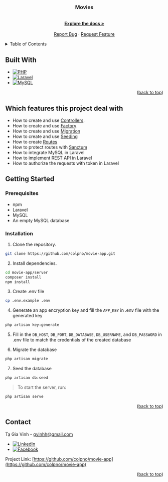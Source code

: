 <a name="readme-top"></a>

<!-- PROJECT LOGO -->
<br />
<div align="center">
<h3 align="center">Movies</h3>

  <p align="center">
    <br />
    <a href="https://github.com/colpno/movie-app/tree/master/docs"><strong>Explore the docs »</strong></a>
    <br />
    <br />
    <a href="https://github.com/colpno/movie-app/issues">Report Bug</a>
    ·
    <a href="https://github.com/colpno/movie-app/issues">Request Feature</a>
  </p>
</div>

<!-- TABLE OF CONTENTS -->
<details>
  <summary>Table of Contents</summary>
  <ol>
    <li>
      <ul>
        <li><a href="#built-with">Built With</a></li>
      </ul>
      <ul>
        <li><a href="#which-features-this-project-deal-with">Which features this project deal with</a></li>
      </ul>
    </li>
    <li>
      <a href="#getting-started">Getting Started</a>
      <ul>
        <li><a href="#prerequisites">Prerequisites</a></li>
        <li><a href="#installation">Installation</a></li>
      </ul>
    </li>
    <li><a href="#contact">Contact</a></li>
  </ol>
</details>

## Built With

- [![PHP][php-badge]][php-url]
- [![Laravel][laravel-badge]][laravel-url]
- [![MySQL][mysql-badge]][mysql-url]

<p align="right">(<a href="#readme-top">back to top</a>)</p>

## Which features this project deal with

- How to create and use [Controllers](https://laravel.com/docs/10.x/controllers).
- How to create and use [Factory](https://laravel.com/docs/10.x/eloquent-factories)
- How to create and use [Migration](https://laravel.com/docs/10.x/migrations)
- How to create and use [Seeding](https://laravel.com/docs/10.x/seeding)
- How to create [Routes](https://laravel.com/docs/10.x/routing)
- How to protect routes with [Sanctum](https://laravel.com/docs/10.x/sanctum)
- How to integrate MySQL in Laravel
- How to implement REST API in Laravel
- How to authorize the requests with token in Laravel

## Getting Started

### Prerequisites

- npm
- Laravel
- MySQL
- An empty MySQL database

### Installation

1. Clone the repository.

```sh
git clone https://github.com/colpno/movie-app.git
```

2. Install dependencies.

```sh
cd movie-app/server
composer install
npm install
```

3. Create .env file

```sh
cp .env.example .env
```

4. Generate an app encryption key and fill the `APP_KEY` in .env file with the generated key

```sh
php artisan key:generate
```

5. Fill in the `DB_HOST`, `DB_PORT`, `DB_DATABASE`, `DB_USERNAME`, and `DB_PASSWORD` in .env file to match the credentials of the created database 

6. Migrate the database

```sh
php artisan migrate
```

7. Seed the database

```sh
php artisan db:seed
```

>To start the server, run:

```sh
php artisan serve
```

<p align="right">(<a href="#readme-top">back to top</a>)</p>

## Contact

Tạ Gia Vinh - gvinhh@gmail.com

- [![LinkedIn][linkedin-shield]][linkedin-url]
- [![Facebook][Facebook-shield]][Facebook-url]

Project Link: [https://github.com/colpno/movie-app](https://github.com/colpno/movie-app)

<p align="right">(<a href="#readme-top">back to top</a>)</p>

<!-- MARKDOWN LINKS & IMAGES -->
<!-- https://www.markdownguide.org/basic-syntax/#reference-style-links -->

[php-url]: https://www.php.net/
[php-badge]: https://img.shields.io/badge/PHP-777BB4?style=for-the-badge&logo=php&logoColor=61DAFB
[laravel-url]: https://laravel.com/
[laravel-badge]: https://img.shields.io/badge/Laravel-FF2D20?style=for-the-badge&logo=laravel&logoColor=61DAFB
[mysql-url]: https://www.mysql.com/
[mysql-badge]: https://img.shields.io/badge/MySQL-4479A1?style=for-the-badge&logo=mysql&logoColor=61DAFB

[Facebook-shield]: https://img.shields.io/badge/Facebook-0866FF?style=for-the-badge&logo=facebook&logoColor=61DAFB
[Facebook-url]: https://www.facebook.com/profile.php?id=100005408149001
[linkedin-shield]: https://img.shields.io/badge/-LinkedIn-black.svg?style=for-the-badge&logo=linkedin&colorB=555
[linkedin-url]: https://www.linkedin.com/in/gia-vinh-t%E1%BA%A1-a2224b2a8
